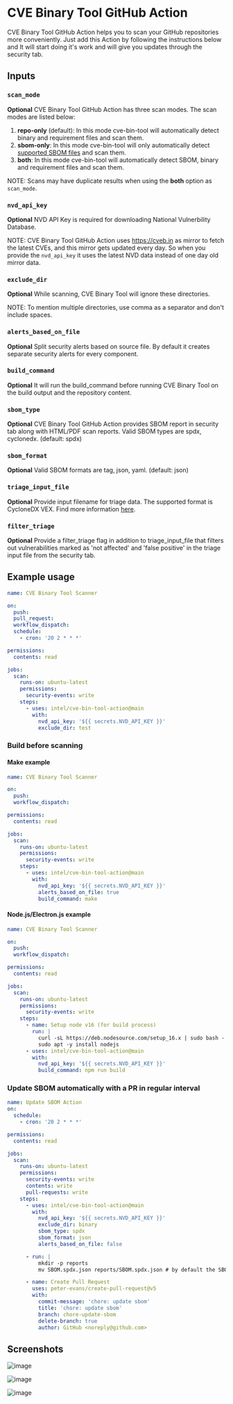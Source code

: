 # CVE Binary Tool GitHub Action

CVE Binary Tool GitHub Action helps you to scan your GitHub repositories more conveniently. Just add this Action by following the instructions below and It will start doing it's work and will give you updates through the security tab.

## Inputs

### `scan_mode`

**Optional** CVE Binary Tool GitHub Action has three scan modes. The scan modes are listed below:

1. **repo-only** (default): In this mode cve-bin-tool will automatically detect binary and requirement files and scan them.
2. **sbom-only**: In this mode cve-bin-tool will only automatically detect [supported SBOM files](https://github.com/intel/cve-bin-tool/blob/main/doc/how_to_guides/sbom.md#sbom-support) and scan them.
3. **both**: In this mode cve-bin-tool will automatically detect SBOM, binary and requirement files and scan them.

NOTE: Scans may have duplicate results when using the **both** option as `scan_mode`.

### `nvd_api_key`

**Optional** NVD API Key is required for downloading National Vulnerbility Database.

NOTE: CVE Binary Tool GitHub Action uses https://cveb.in as mirror to fetch the latest CVEs, and this mirror gets updated every day. So when you provide the `nvd_api_key` it uses the latest NVD data instead of one day old mirror data.

### `exclude_dir`

**Optional** While scanning, CVE Binary Tool will ignore these directories.

NOTE: To mention multiple directories, use comma as a separator and don't include spaces.

### `alerts_based_on_file`

**Optional** Split security alerts based on source file. By default it creates separate security alerts for every component.

### `build_command`

**Optional** It will run the build_command before running CVE Binary Tool on the build output and the repository content.

### `sbom_type`

**Optional** CVE Binary Tool GitHub Action provides SBOM report in security tab along with HTML/PDF scan reports. Valid SBOM types are spdx, cyclonedx. (default: spdx)

### `sbom_format`

**Optional** Valid SBOM formats are tag, json, yaml. (default: json)

### `triage_input_file`

**Optional** Provide input filename for triage data. The supported format is CycloneDX VEX. Find more information [here](https://github.com/intel/cve-bin-tool#providing-triage-input).

### `filter_triage`

**Optional** Provide a filter_triage flag in addition to triage_input_file that filters out vulnerabilities marked as 'not affected' and 'false positive' in the triage input file from the security tab.

## Example usage

```yaml
name: CVE Binary Tool Scanner

on:
  push:
  pull_request:
  workflow_dispatch:
  schedule:
    - cron: '20 2 * * *'

permissions:
  contents: read

jobs:
  scan:
    runs-on: ubuntu-latest
    permissions:
      security-events: write
    steps:
      - uses: intel/cve-bin-tool-action@main
        with:
          nvd_api_key: '${{ secrets.NVD_API_KEY }}'
          exclude_dir: test
```

### Build before scanning

#### Make example

```yaml
name: CVE Binary Tool Scanner

on:
  push:
  workflow_dispatch:

permissions:
  contents: read

jobs:
  scan:
    runs-on: ubuntu-latest
    permissions:
      security-events: write
    steps:
      - uses: intel/cve-bin-tool-action@main
        with:
          nvd_api_key: '${{ secrets.NVD_API_KEY }}'
          alerts_based_on_file: true
          build_command: make
```

#### Node.js/Electron.js example

```yaml
name: CVE Binary Tool Scanner

on:
  push:
  workflow_dispatch:

permissions:
  contents: read

jobs:
  scan:
    runs-on: ubuntu-latest
    permissions:
      security-events: write
    steps:
      - name: Setup node v16 (for build process)
        run: |
          curl -sL https://deb.nodesource.com/setup_16.x | sudo bash -
          sudo apt -y install nodejs
      - uses: intel/cve-bin-tool-action@main
        with:
          nvd_api_key: '${{ secrets.NVD_API_KEY }}'
          build_command: npm run build
```

### Update SBOM automatically with a PR in regular interval

```yaml
name: Update SBOM Action
on:
  schedule:
    - cron: '20 2 * * *'

permissions:
  contents: read

jobs:
  scan:
    runs-on: ubuntu-latest
    permissions:
      security-events: write
      contents: write
      pull-requests: write
    steps:
      - uses: intel/cve-bin-tool-action@main
        with:
          nvd_api_key: '${{ secrets.NVD_API_KEY }}'
          exclude_dir: binary
          sbom_type: spdx
          sbom_format: json
          alerts_based_on_file: false

      - run: |
          mkdir -p reports
          mv SBOM.spdx.json reports/SBOM.spdx.json # by default the SBOM file will be stored in the root directory of the repository, in this example the SBOM file is moved to reports directory in the repository

      - name: Create Pull Request
        uses: peter-evans/create-pull-request@v5
        with:
          commit-message: 'chore: update sbom'
          title: 'chore: update sbom'
          branch: chore-update-sbom
          delete-branch: true
          author: GitHub <noreply@github.com>
```

## Screenshots

![image](https://raw.githubusercontent.com/intel/cve-bin-tool-action/main/assets/images/screenshot_1.png)

![image](https://raw.githubusercontent.com/intel/cve-bin-tool-action/main/assets/images/screenshot_2.png)

![image](https://raw.githubusercontent.com/intel/cve-bin-tool-action/main/assets/images/screenshot_3.png)

